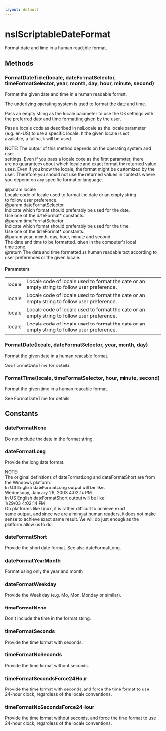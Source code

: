 ```yaml
---
layout: default
---
```


# nsIScriptableDateFormat #
  
Format date and time in a human readable format.  
  

## Methods ##

### FormatDateTime(locale, dateFormatSelector, timeFormatSelector, year, month, day, hour, minute, second) ###
  
Format the given date and time in a human readable format.  
  
The underlying operating system is used to format the date and time.  
  
Pass an empty string as the locale parameter to use the OS settings with  
the preferred date and time formatting given by the user.  
  
Pass a locale code as described in nsILocale as the locale parameter  
(e.g. en-US) to use a specific locale. If the given locale is not  
available, a fallback will be used.  
  
NOTE: The output of this method depends on the operating system and user  
settings. Even if you pass a locale code as the first parameter, there  
are no guarantees about which locale and exact format the returned value  
uses. Even if you know the locale, the format might be customized by the  
user. Therefore you should not use the returned values in contexts where  
you depend on any specific format or language.  
  
@param locale  
       Locale code of locale used to format the date or an empty string  
       to follow user preference.  
@param dateFormatSelector  
       Indicate which format should preferably be used for the date.  
       Use one of the dateFormat* constants.  
@param timeFormatSelector  
       Indicate which format should preferably be used for the time.  
       Use one of the timeFormat* constants.  
@param year, month, day, hour, minute and second  
       The date and time to be formatted, given in the computer's local  
       time zone.  
@return The date and time formatted as human readable text according to  
        user preferences or the given locale.  
  

#### Parameters ####

<table>

<tr>
<td>locale</td>
<td>       Locale code of locale used to format the date or an empty string  
       to follow user preference.  
</td>
</tr>

<tr>
<td>locale</td>
<td>       Locale code of locale used to format the date or an empty string  
       to follow user preference.  
</td>
</tr>

<tr>
<td>locale</td>
<td>       Locale code of locale used to format the date or an empty string  
       to follow user preference.  
</td>
</tr>

<tr>
<td>locale</td>
<td>       Locale code of locale used to format the date or an empty string  
       to follow user preference.  
</td>
</tr>

</table>

### FormatDate(locale, dateFormatSelector, year, month, day) ###
  
Format the given date in a human readable format.  
  
See FormatDateTime for details.  
  

### FormatTime(locale, timeFormatSelector, hour, minute, second) ###
  
Format the given time in a human readable format.  
  
See FormatDateTime for details.  
  

## Constants ##

### dateFormatNone ###
  
Do not include the date in the format string.  
  

### dateFormatLong ###
  
Provide the long date format.  
  
NOTE:  
The original definitions of dateFormatLong and dateFormatShort are from  
the Windows platform.   
In US English dateFormatLong output will be like:  
    Wednesday, January 29, 2003 4:02:14 PM  
In US English dateFormatShort output will be like:  
    1/29/03 4:02:14 PM  
On platforms like Linux, it is rather difficult to achieve exact  
same output, and since we are aiming at human readers, it does not make  
sense to achieve exact same result. We will do just enough as the  
platform allow us to do.   
  

### dateFormatShort ###
  
Provide the short date format. See also dateFormatLong.  
  

### dateFormatYearMonth ###
  
Format using only the year and month.  
  

### dateFormatWeekday ###
  
Provide the Week day (e.g. Mo, Mon, Monday or similar).  
  

### timeFormatNone ###
  
Don't include the time in the format string.  
  

### timeFormatSeconds ###
  
Provide the time format with seconds.  
  

### timeFormatNoSeconds ###
  
Provide the time format without seconds.  
  

### timeFormatSecondsForce24Hour ###
  
Provide the time format with seconds, and force the time format to use  
24-hour clock, regardless of the locale conventions.  
  

### timeFormatNoSecondsForce24Hour ###
  
Provide the time format without seconds, and force the time format to use  
24-hour clock, regardless of the locale conventions.  
  
